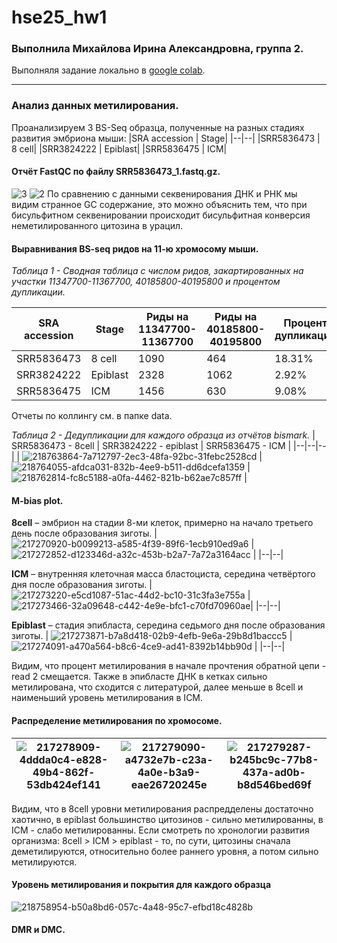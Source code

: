 # hse25_hw1
### Выполнила Михайлова Ирина Александровна, группа 2.

Выполняля задание локально в [google colab](https://colab.research.google.com/drive/1hqIiDG5zMyCRbqfIPA9he1ayCXDqq4F3?usp=sharing).

---
### Анализ данных метилирования.

Проанализируем 3 BS-Seq образца, полученные на разных стадиях развития эмбриона мыши:
|SRA accession	| Stage|
|--|--|
|SRR5836473 | 8 cell|
|SRR3824222 | Epiblast|
|SRR5836475 | ICM|

#### Отчёт FastQC по файлу SRR5836473_1.fastq.gz.
![3](https://github.com/user-attachments/assets/7e9c5ae0-00bf-4e42-ba3f-cd283c4eef38)
![2](https://github.com/user-attachments/assets/8629b3e1-1774-47e8-94af-8084f04e66b6)
По сравнению с данными секвенирования ДНК и РНК мы видим странное GC содержание, это можно объяснить тем, что при бисульфитном секвенировании происходит бисульфитная конверсия неметилированного цитозина в урацил.

#### Выравнивания BS-seq ридов на 11-ю хромосому мыши.
*Таблица 1 - Сводная таблица с числом ридов, закартированных на участки 11347700-11367700, 40185800-40195800 и процентом дупликации.*

|SRA accession|	Stage|	Риды на 11347700-11367700	|Риды на 40185800-40195800	|Процент дупликации|
|--|--|--|--|--|
|SRR5836473	|8 cell|	1090	|464|	18.31%|
SRR3824222	|Epiblast|	2328|	1062|	2.92%|
SRR5836475	|ICM	|1456	|630	|9.08%|

Отчеты по коллингу см. в папке data.

*Таблица 2 - Дедупликации для каждого образца из отчётов bismark.*
| SRR5836473 - 8cell | SRR3824222 - epiblast | SRR5836475 - ICM |
|--|--|--|
| ![218763864-7a712797-2ec3-48fa-92bc-31febc2528cd](https://github.com/user-attachments/assets/850f6f42-d096-491b-818f-1f53e05909c5) | ![218764055-afdca031-832b-4ee9-b511-dd6dcefa1359](https://github.com/user-attachments/assets/693dec56-2164-49a7-b39b-99e03c5d047b) | ![218762814-fc8c5188-a0fa-4462-821b-b62ae7c857ff](https://github.com/user-attachments/assets/1f23f5d6-21de-49d7-a30b-48366bdd0254) |

#### M-bias plot.

**8cell** – эмбрион на стадии 8-ми клеток, примерно на начало третьего день после образования зиготы.
| ![217270920-b0099213-a585-4f39-89f6-1ecb910ed9a6](https://github.com/user-attachments/assets/b5f04135-3461-49f7-bb53-b893bdbca528) | ![217272852-d123346d-a32c-453b-b2a7-7a72a3164acc](https://github.com/user-attachments/assets/6b036deb-e9d8-4858-95c2-3884b57fab65) |
|--|--|

**ICM** – внутренняя клеточная масса бластоциста, середина четвёртого дня после образования зиготы.
|![217273220-e5cd1087-51ac-44d2-bc10-31c3fa3e755a](https://github.com/user-attachments/assets/a3c688e2-dcb0-4b41-a74c-ed35d93bca1f) | ![217273466-32a09648-c442-4e9e-bfc1-c70fd70960ae](https://github.com/user-attachments/assets/a9426fe8-39c6-4b28-959c-4b17b4d43c79)|
|--|--|

**Epiblast** – стадия эпибласта, середина седьмого дня после образования зиготы.
| ![217273871-b7a8d418-02b9-4efb-9e6a-29b8d1baccc5](https://github.com/user-attachments/assets/3e24b55a-6fff-4628-a743-6c7ad5935bb5) | ![217274091-a470a564-b8c6-4ce9-ad41-8392b14bb90d](https://github.com/user-attachments/assets/b64fc377-9b78-4fd5-8c27-47ce0f48034a) |
|--|--|

Видим, что процент метилирования в начале прочтения обратной цепи - read 2 смещается. Также в эпибласте ДНК в кетках сильно метилирована, что сходится с литературой, далее меньше в 8cell и наименьший уровень метилирования в ICM.

#### Распределение метилирования по хромосоме.

| ![217278909-4ddda0c4-e828-49b4-862f-53db424ef141](https://github.com/user-attachments/assets/ed4bae6e-2d08-4c07-83d8-97a5f02c456d) | ![217279090-a4732e7b-c23a-4a0e-b3a9-eae26720245e](https://github.com/user-attachments/assets/4ab07009-2981-48d5-90ad-d577d1843f95) | ![217279287-b245bc9c-77b8-437a-ad0b-b8d546bed69f](https://github.com/user-attachments/assets/f98f03db-8d02-4faa-bfa2-010f69192289) |
|--|--|--|

Видим, что в 8cell уровни метилирования распредделены достаточно хаотично, в epiblast большинство цитозинов - сильно метилированны, в ICM - слабо метилированны. Если смотреть по хронологии развития организма: 8cell > ICM > epiblast - то, по сути, цитозины сначала деметилируются, относительно более раннего уровня, а потом сильно метилируются.

#### Уровень метилирования и покрытия для каждого образца

![218758954-b50a8bd6-057c-4a48-95c7-efbd18c4828b](https://github.com/user-attachments/assets/5ab142db-7081-4103-ad51-371d392912ce)

#### DMR и DMC.
